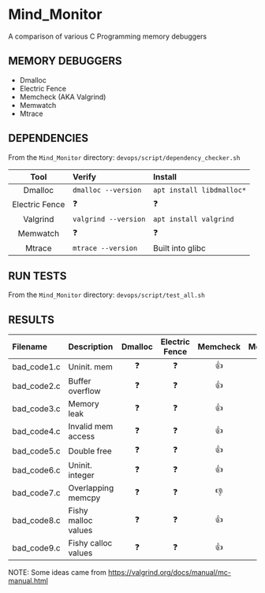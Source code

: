 # Mind_Monitor
A comparison of various C Programming memory debuggers

## MEMORY DEBUGGERS

* Dmalloc
* Electric Fence
* Memcheck (AKA Valgrind)
* Memwatch
* Mtrace

## DEPENDENCIES

From the `Mind_Monitor` directory:
`devops/script/dependency_checker.sh`

| Tool           | Verify | Install |
| :------------: | :----- | :------ |
| Dmalloc        | `dmalloc --version` | `apt install libdmalloc*` |
| Electric Fence | :question: | :question: |
| Valgrind       | `valgrind --version` | `apt install valgrind` |
| Memwatch       | :question: | :question: |
| Mtrace         | `mtrace --version` | Built into glibc |


## RUN TESTS

From the `Mind_Monitor` directory:
`devops/script/test_all.sh`

## RESULTS

| Filename    | Description         | Dmalloc    | Electric Fence  | Memcheck   | Memwatch   | Mtrace     |
| :---------- | :------------------ | :--------: | :-------------: | :--------: | :--------: | :--------: |
| bad_code1.c | Uninit. mem         | :question: | :question:      | :+1:       | :question: | :-1:       |
| bad_code2.c | Buffer overflow     | :question: | :question:      | :+1:       | :question: | :-1:       |
| bad_code3.c | Memory leak         | :question: | :question:      | :+1:       | :question: | :+1:       |
| bad_code4.c | Invalid mem access  | :question: | :question:      | :+1:       | :question: | :-1:       |
| bad_code5.c | Double free         | :question: | :question:      | :+1:       | :question: | :-1:       |
| bad_code6.c | Uninit. integer     | :question: | :question:      | :+1:       | :question: | :-1:       |
| bad_code7.c | Overlapping memcpy  | :question: | :question:      | :-1:       | :question: | :-1:       |
| bad_code8.c | Fishy malloc values | :question: | :question:      | :+1:       | :question: | :-1:       |
| bad_code9.c | Fishy calloc values | :question: | :question:      | :+1:       | :question: | :-1:       |


NOTE:  Some ideas came from https://valgrind.org/docs/manual/mc-manual.html

